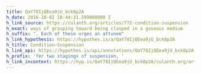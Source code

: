 ```yaml
---
title: QaY78IjQEea9jU_bck8p2A
h_date: 2016-10-02 18:44:31.599000000 Z
h_link_source: https://culanth.org/articles/772-condition-suspension
h_exact: ways of grasping toward being clasped in a gaseous medium
h_suffix: ". Each of these urges an attunem"
h_link_hypothesis: https://hypothes.is/a/QaY78IjQEea9jU_bck8p2A
h_title: Condition—Suspension
h_link_api: https://hypothes.is/api/annotations/QaY78IjQEea9jU_bck8p2A
h_prefix: 'fer two stagings of suspension, '
h_link_incontext: https://hyp.is/QaY78IjQEea9jU_bck8p2A/culanth.org/articles/772-condition-suspension
---
```


